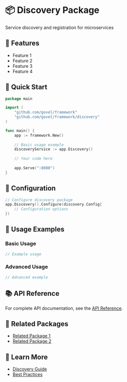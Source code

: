 # 📦 Discovery Package

Service discovery and registration for microservices

## 🌟 Features

- Feature 1
- Feature 2
- Feature 3
- Feature 4

## 🚀 Quick Start

```go
package main

import (
    "github.com/govel/framework"
    "github.com/govel/framework/discovery"
)

func main() {
    app := framework.New()
    
    // Basic usage example
    discoveryService := app.Discovery()
    
    // Your code here
    
    app.Serve(":8080")
}
```

## 📖 Configuration

```go
// Configure discovery package
app.Discovery().Configure(discovery.Config{
    // Configuration options
})
```

## 🔧 Usage Examples

### Basic Usage

```go
// Example usage
```

### Advanced Usage

```go
// Advanced example
```

## 📚 API Reference

For complete API documentation, see the [API Reference](../../api-reference/discovery.md).

## 🔗 Related Packages

- [Related Package 1](../package1/README.md)
- [Related Package 2](../package2/README.md)

## 📖 Learn More

- [Discovery Guide](guide.md)
- [Best Practices](best-practices.md)
